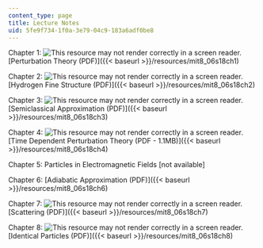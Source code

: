 ```yaml
---
content_type: page
title: Lecture Notes
uid: 5fe9f734-1f0a-3e79-04c9-183a6adf0be8
---
```


Chapter 1: ![This resource may not render correctly in a screen reader.](/images/inacessible.gif)[Perturbation Theory (PDF)]({{< baseurl >}}/resources/mit8_06s18ch1)

Chapter 2: ![This resource may not render correctly in a screen reader.](/images/inacessible.gif)[Hydrogen Fine Structure (PDF)]({{< baseurl >}}/resources/mit8_06s18ch2) 

Chapter 3: ![This resource may not render correctly in a screen reader.](/images/inacessible.gif)[Semiclassical Approximation (PDF)]({{< baseurl >}}/resources/mit8_06s18ch3) 

Chapter 4: ![This resource may not render correctly in a screen reader.](/images/inacessible.gif)[Time Dependent Perturbation Theory (PDF - 1.1MB)]({{< baseurl >}}/resources/mit8_06s18ch4)

Chapter 5: Particles in Electromagnetic Fields \[not available\]

Chapter 6: [Adiabatic Approximation (PDF)]({{< baseurl >}}/resources/mit8_06s18ch6) 

Chapter 7: ![This resource may not render correctly in a screen reader.](/images/inacessible.gif)[Scattering (PDF)]({{< baseurl >}}/resources/mit8_06s18ch7) 

Chapter 8: ![This resource may not render correctly in a screen reader.](/images/inacessible.gif)[Identical Particles (PDF)]({{< baseurl >}}/resources/mit8_06s18ch8)